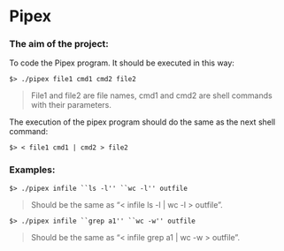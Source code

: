 # Pipex
### The aim of the project:
To code the Pipex program. It should be executed in this way:
```
$> ./pipex file1 cmd1 cmd2 file2
```
>File1 and file2 are file names, cmd1 and cmd2 are shell commands with
their parameters.

The execution of the pipex program should do the same as the next shell command:
```
$> < file1 cmd1 | cmd2 > file2
```
### Examples:
 ```
$> ./pipex infile ``ls -l'' ``wc -l'' outfile
```
>Should be the same as “< infile ls -l | wc -l > outfile”.
```
$> ./pipex infile ``grep a1'' ``wc -w'' outfile
```
>Should be the same as “< infile grep a1 | wc -w > outfile”.
